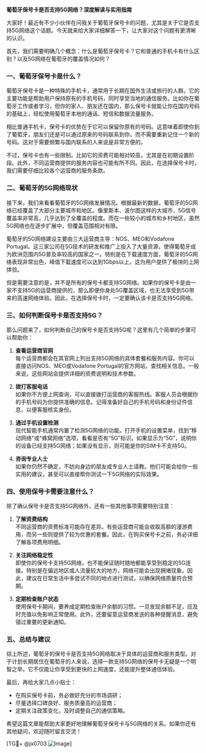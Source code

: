 **葡萄牙保号卡是否支持5G网络？深度解读与实用指南**

大家好！最近有不少小伙伴在问我关于葡萄牙保号卡的问题，尤其是关于它是否支持5G网络这个话题。今天就来给大家详细解答一下，让大家对这个问题有更清晰的认识。

首先，我们需要明确几个概念：什么是葡萄牙保号卡？它和普通的手机卡有什么区别？以及5G网络在葡萄牙的覆盖情况如何？

### 一、葡萄牙保号卡是什么？

葡萄牙保号卡是一种特殊的手机卡，通常用于长期在国外生活或旅行的人群。它的主要功能是帮助用户保持原有的手机号码，同时享受当地的通信服务。比如你在葡萄牙工作或者学习，但你的家人、朋友还在国内，那么保号卡就能让你在国内号码的基础上，轻松使用葡萄牙本地的通话、短信和数据流量服务。

相比普通手机卡，保号卡的优势在于它可以保留你原有的号码。这意味着即使你到了葡萄牙，朋友们还是可以通过原来的号码联系到你，而不需要重新记住一个新的号码。这对于需要频繁与国内联系的人来说是非常方便的。

不过，保号卡也有一些限制。比如它的资费可能相对较高，尤其是在初期设置阶段。此外，不同运营商提供的服务内容也可能有所不同。因此，在选择保号卡时，我们需要仔细比较各个运营商的服务条款。

### 二、葡萄牙的5G网络现状

接下来，我们来看看葡萄牙的5G网络发展情况。根据最新的数据，葡萄牙的5G网络已经覆盖了大部分主要城市和地区。像里斯本、波尔图这样的大城市，5G信号覆盖率非常高，几乎达到了全覆盖的程度。而在一些较小的城市和乡村地区，虽然5G网络也在逐步扩展中，但覆盖范围相对有限。

葡萄牙的5G网络建设主要由三大运营商主导：NOS、MEO和Vodafone Portugal。这三家公司在5G技术的研发和推广上投入了大量资源，使得葡萄牙成为欧洲范围内5G普及率较高的国家之一。特别是在下载速度方面，葡萄牙的5G网络表现非常出色，峰值下载速度可以达到1Gbps以上，这为用户提供了极快的上网体验。

但是需要注意的是，并不是所有的保号卡都支持5G网络。如果你的保号卡是由一家不支持5G的运营商提供的，那么即便你身处5G覆盖区域，也无法享受到5G带来的高速网络体验。因此，在选择保号卡时，一定要确认该卡是否支持5G网络。

### 三、如何判断保号卡是否支持5G？

那么问题来了，如何判断自己的保号卡是否支持5G呢？这里有几个简单的步骤可以帮助你：

1. **查看运营商官网**  
   每个运营商都会在其官网上列出支持5G网络的具体套餐和服务内容。你可以直接访问NOS、MEO或Vodafone Portugal的官方网站，查找相关信息。一般来说，这些网站会提供详细的资费说明和技术参数。

2. **拨打客服电话**  
   如果你不方便上网查询，可以直接拨打运营商的客服热线。客服人员会根据你的手机号码为你提供准确的信息。记得准备好自己的手机号码和身份证件信息，以便客服核实身份。

3. **通过手机设置检测**  
   现代智能手机通常内置了检测5G网络的功能。打开手机的设置菜单，找到“移动网络”或“蜂窝网络”选项，看看是否有“5G”标识。如果显示为“5G”，说明你的设备已经支持5G网络；如果没有显示，则可能是你的SIM卡不支持5G。

4. **咨询专业人士**  
   如果你仍然不确定，不妨向身边的朋友或专业人士请教。他们可能会给你一些实用的建议，甚至可以直接帮你测试一下5G网络的实际效果。

### 四、使用保号卡需要注意什么？

除了确认保号卡是否支持5G网络外，还有一些其他事项需要特别注意：

1. **了解资费结构**  
   不同运营商的资费标准可能存在差异。有些运营商可能会收取高额的漫游费用，而另一些则提供了较为优惠的套餐。因此，在购买保号卡之前，务必详细了解各项费用明细。

2. **关注网络稳定性**  
   即使你的保号卡支持5G网络，也不能保证随时随地都能享受到稳定的5G连接。特别是在偏远地区或人流量较大的地方，网络可能会出现拥堵现象。因此，建议在日常生活中多尝试不同的地点进行测试，以确保网络质量符合预期。

3. **定期检查账户状态**  
   使用保号卡期间，要养成定期检查账户余额的习惯。一旦发现余额不足，应及时充值以免影响正常使用。此外，还要留意运营商发送的各种提醒消息，避免错过重要的更新通知。

### 五、总结与建议

综上所述，葡萄牙的保号卡是否支持5G网络取决于具体的运营商和服务类型。对于计划长期居住在葡萄牙的人来说，选择一款支持5G网络的保号卡无疑是一个明智之举。它不仅能让你享受到更快的上网速度，还能提升整体通信体验。

最后，再给大家几点小贴士：
- 在购买保号卡前，务必做好充分的市场调研；
- 尽量选择口碑良好、服务质量高的运营商；
- 定期关注政策变化，及时调整自己的通信策略。

希望这篇文章能帮助大家更好地理解葡萄牙保号卡与5G网络的关系。如果你还有其他疑问，欢迎随时留言交流！

[TG💪+ @jx0703 ![Image](https://github.com/user-attachments/assets/dbca1d08-cadb-493c-b0ec-ad6f7a83f270)]
